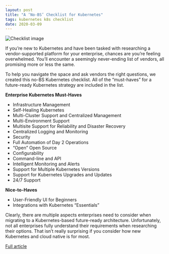```yaml
---
layout: post
title: "A ‘No-BS’ Checklist for Kubernetes"
tags: kubernetes k8s checklist
date: 2020-03-09
---
```


![Checklist image](https://cdn.thenewstack.io/media/2020/03/7210869b-checklist-2589418_1920-1024x681.jpg)

If you’re new to Kubernetes and have been tasked with researching a vendor-supported platform for your 
enterprise, chances are you’re feeling overwhelmed. You’ll encounter a seemingly never-ending list of 
vendors, all promising more or less the same.

To help you navigate the space and ask vendors the right questions, we created this no-BS Kubernetes 
checklist. All of the “must-haves” for a future-ready Kubernetes strategy are included in the list.

**Enterprise Kubernetes Must-Haves**

- Infrastructure Management
- Self-Healing Kubernetes
- Multi-Cluster Support and Centralized Management
- Multi-Environment Support
- Multisite Support for Reliability and Disaster Recovery
- Centralized Logging and Monitoring
- Security
- Full Automation of Day 2 Operations
- “Open” Open Source
- Configurability
- Command-line and API
- Intelligent Monitoring and Alerts
- Support for Multiple Kubernetes Versions
- Support for Kubernetes Upgrades and Updates
- 24/7 Support

**Nice-to-Haves**

- User-Friendly UI for Beginners
- Integrations with Kubernetes “Essentials”

Clearly, there are multiple aspects enterprises need to consider when migrating to a Kubernetes-based 
future-ready architecture. Unfortunately, not all enterprises fully understand their requirements when 
researching their options. That isn’t really surprising if you consider how new Kubernetes and cloud 
native is for most.

[Full article](https://thenewstack.io/a-no-bs-checklist-for-kubernetes/)
